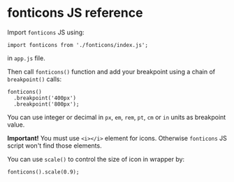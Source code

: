 # fonticons JS reference

Import `fonticons` JS using:

```JS
import fonticons from './fonticons/index.js';
```

in `app.js` file.

Then call `fonticons()` function and add your breakpoint using a chain of `breakpoint()` calls:

```JS
fonticons()
  .breakpoint('400px')
  .breakpoint('800px');
```

You can use integer or decimal in `px`, `em`, `rem`, `pt`, `cm` or `in` units as breakpoint value.

**Important!** You must use `<i></i>` element for icons. Otherwise `fonticons` JS script won't find those elements.

You can use `scale()` to control the size of icon in wrapper by:

```JS
fonticons().scale(0.9);
```
